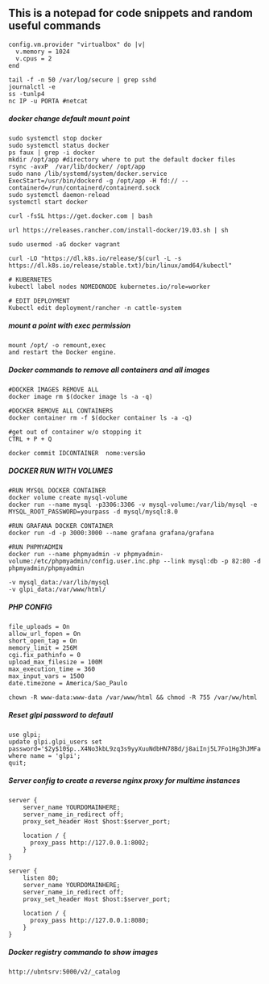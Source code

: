 ## This is a notepad for code snippets and random useful commands

```
config.vm.provider "virtualbox" do |v|
  v.memory = 1024
  v.cpus = 2
end
```
```
tail -f -n 50 /var/log/secure | grep sshd
journalctl -e
ss -tunlp4
nc IP -u PORTA #netcat
```

##### docker change default mount point
```
sudo systemctl stop docker
sudo systemctl status docker
ps faux | grep -i docker
mkdir /opt/app #directory where to put the default docker files
rsync -avxP  /var/lib/docker/ /opt/app
sudo nano /lib/systemd/system/docker.service
ExecStart=/usr/bin/dockerd -g /opt/app -H fd:// --containerd=/run/containerd/containerd.sock
sudo systemctl daemon-reload
systemctl start docker
```
```
curl -fsSL https://get.docker.com | bash

url https://releases.rancher.com/install-docker/19.03.sh | sh
 
sudo usermod -aG docker vagrant
 
curl -LO "https://dl.k8s.io/release/$(curl -L -s https://dl.k8s.io/release/stable.txt)/bin/linux/amd64/kubectl"

# KUBERNETES 
kubectl label nodes NOMEDONODE kubernetes.io/role=worker

# EDIT DEPLOYMENT
Kubectl edit deployment/rancher -n cattle-system
```
##### mount a point with exec permission
```
mount /opt/ -o remount,exec
and restart the Docker engine.
```
##### Docker commands to remove all containers and all images
```
#DOCKER IMAGES REMOVE ALL
docker image rm $(docker image ls -a -q)

#DOCKER REMOVE ALL CONTAINERS
docker container rm -f $(docker container ls -a -q)

#get out of container w/o stopping it
CTRL + P + Q

docker commit IDCONTAINER  nome:versão
```
##### DOCKER RUN WITH VOLUMES
```
#RUN MYSQL DOCKER CONTAINER
docker volume create mysql-volume
docker run --name mysql -p3306:3306 -v mysql-volume:/var/lib/mysql -e MYSQL_ROOT_PASSWORD=yourpass -d mysql/mysql:8.0

#RUN GRAFANA DOCKER CONTAINER
docker run -d -p 3000:3000 --name grafana grafana/grafana

#RUN PHPMYADMIN
docker run --name phpmyadmin -v phpmyadmin-volume:/etc/phpmyadmin/config.user.inc.php --link mysql:db -p 82:80 -d phpmyadmin/phpmyadmin

-v mysql_data:/var/lib/mysql
-v glpi_data:/var/www/html/
```
##### PHP CONFIG
```
file_uploads = On
allow_url_fopen = On
short_open_tag = On
memory_limit = 256M
cgi.fix_pathinfo = 0
upload_max_filesize = 100M
max_execution_time = 360
max_input_vars = 1500
date.timezone = America/Sao_Paulo
```
```
chown -R www-data:www-data /var/www/html && chmod -R 755 /var/ww/html
```
##### Reset glpi password to defautl
```
use glpi;
update glpi.glpi_users set password='$2y$10$p..X4No3kbL9zq3s9yyXuuNdbHN78Bd/j8aiInj5L7Fo1Hg3hJMFa' where name = 'glpi';
quit;
```
##### Server config to create a reverse nginx proxy for multime instances
```
server {
    server_name YOURDOMAINHERE;
    server_name_in_redirect off;
    proxy_set_header Host $host:$server_port;

    location / {
      proxy_pass http://127.0.0.1:8002;
    }
}

server {
    listen 80;
    server_name YOURDOMAINHERE;
    server_name_in_redirect off;
    proxy_set_header Host $host:$server_port;

    location / {
      proxy_pass http://127.0.0.1:8080;
    }
}
```
##### Docker registry commando to show images
```
http://ubntsrv:5000/v2/_catalog
```




